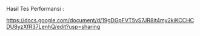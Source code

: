Hasil Tes Performansi :

https://docs.google.com/document/d/19gDGpFVT5vS7JR8it4my2kiKCCHCDU8yzXfR37LenhQ/edit?usp=sharing